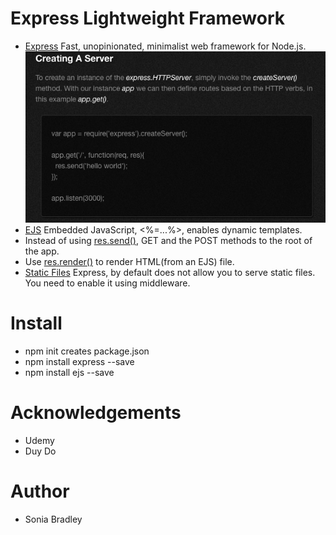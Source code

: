 # Express Lightweight Framework
* [Express](http://expressjs.com) Fast, unopinionated, minimalist web framework for Node.js.  
![](assets/express.png)
* [EJS](http://ejs.co/) Embedded JavaScript, <%=...%>, enables dynamic templates.
* Instead of using [res.send()](https://expressjs.com/en/guide/routing.html), GET and the POST methods to the root of the app.
* Use [res.render()](https://codeforgeek.com/2015/01/render-html-file-expressjs/) to render HTML(from an EJS) file.
* [Static Files](https://www.tutorialspoint.com/expressjs/expressjs_static_files.htm) Express, by default does not allow you to serve static files. You need to enable it using middleware.

# Install
* npm init creates package.json
* npm install express --save
* npm install ejs --save

# Acknowledgements
* Udemy
* Duy Do

# Author

* Sonia Bradley


